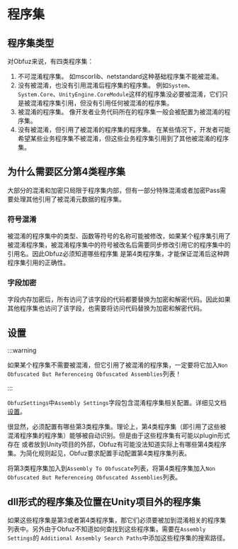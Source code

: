 # 程序集

## 程序集类型

对Obfuz来说，有四类程序集：

1. 不可混淆程序集。 如mscorlib、netstandard这种基础程序集不能被混淆。
2. 没有被混淆，也没有引用混淆后程序集的程序集。 例如`System`、`System.Core`、`UnityEngine.CoreModule`这样的程序集没必要被混淆，它们只是被混淆程序集引用，但没有引用任何被混淆的程序集。
3. 被混淆的程序集。 像开发者业务代码所在的程序集一般会被配置为被混淆的程序集。
4. 没有被混淆，但引用了被混淆的程序集的程序集。 在某些情况下，开发者可能希望某些业务程序集不被混淆，但这些业务程序集引用到了其他被混淆的程序集。

## 为什么需要区分第4类程序集

大部分的混淆和加密只局限于程序集内部，但有一部分特殊混淆或者加密Pass需要处理其他引用了被混淆元数据的程序集。

### 符号混淆

被混淆的程序集中的类型、函数等符号的名称可能被修改，如果某个程序集引用了被混淆程序集，被混淆程序集中的符号被改名后需要同步修改引用它的程序集中的引用名。因此Obfuz必须知道哪些程序集
是第4类程序集，才能保证混淆后这种跨程序集引用的正确性。

### 字段加密

字段内存加密后，所有访问了该字段的代码都要替换为加密和解密代码。因此如果其他程序集也访问了该字段，也需要将访问代码替换为加密和解密代码。

## 设置

:::warning

如果某个程序集不需要被混淆，但它引用了被混淆的程序集，一定要将它加入`Non Obfuscated But Referenceing Obfuscated Assemblies`列表！

:::

`ObfuzSettings`中`Assembly Settings`字段包含混淆程序集相关配置。详细见文档[设置](./configuration)。

很显然，必须配置有哪些第3类程序集。理论上，第4类程序集（即引用了这些被混淆程序集的程序集）能够被自动识别。但是由于这些程序集有可能以plugin形式存在
或者放到Unity项目的外部，Obfuz有可能没法知道实际上有哪些第4类程序集。为简化规则起见，Obfuz要求配置手动配置第4类程序集列表。

将第3类程序集加入到`Assembly To Obfuscate`列表，将第4类程序集加入`Non Obfuscated But Referenceing Obfuscated Assemblies`列表。

## dll形式的程序集及位置在Unity项目外的程序集

如果这些程序集是第3或者第4类程序集，那它们必须要被加到混淆相关的程序集列表中。另外由于Obfuz不知道如何查找到这些程序集，需要在`Assembly Settings`的
`Additional Assembly Search Paths`中添加这些程序集的搜索路径。
